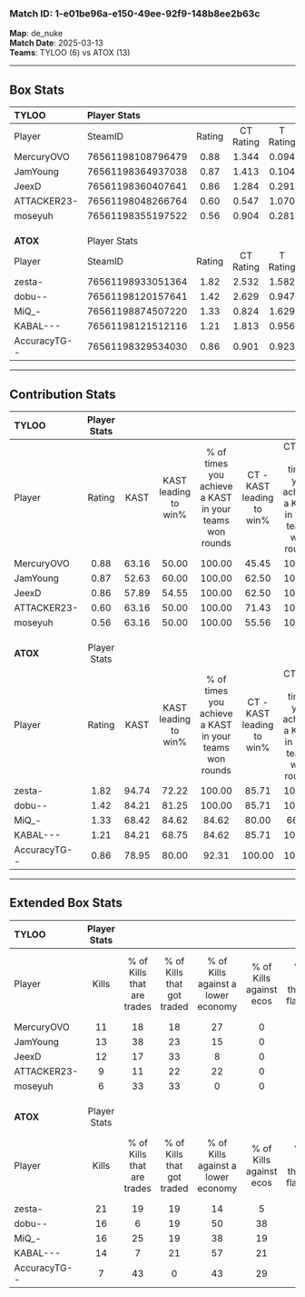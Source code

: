 ### Match ID: 1-e01be96a-e150-49ee-92f9-148b8ee2b63c  
**Map**: de_nuke  
**Match Date**: 2025-03-13  
**Teams**: TYLOO (6) vs ATOX (13)  

---  

## Box Stats  

| **TYLOO**    | Player Stats      |        |           |          |       |       |       |         |        |      |     |
| :- | :- | :-: | :-: | :-: | :-: | :-: | :-: | :-: | :-: | :-: | :-: |
| Player       | SteamID           | Rating | CT Rating | T Rating | KAST  |  ADR  | Kills | Assists | Deaths | K/D  | HS% |
| MercuryOVO   | 76561198108796479 |  0.88  |   1.344   |  0.094   | 63.16 | 66.8  |  11   |    2    |   13   | 0.85 | 72  |
| JamYoung     | 76561198364937038 |  0.87  |   1.413   |  0.104   | 52.63 | 77.2  |  13   |    2    |   15   | 0.87 | 61  |
| JeexD        | 76561198360407641 |  0.86  |   1.284   |  0.291   | 57.89 | 68.5  |  12   |    1    |   14   | 0.86 | 16  |
| ATTACKER23-  | 76561198048266764 |  0.60  |   0.547   |  1.070   | 63.16 | 50.7  |   9   |    2    |   18   | 0.50 | 77  |
| moseyuh      | 76561198355197522 |  0.56  |   0.904   |  0.281   | 63.16 | 44.2  |   6   |    3    |   14   | 0.43 | 50  |
|              |                   |        |           |          |       |       |       |         |        |      |     |
|              |                   |        |           |          |       |       |       |         |        |      |     |
|              |                   |        |           |          |       |       |       |         |        |      |     |
| **ATOX**     | Player Stats      |        |           |          |       |       |       |         |        |      |     |
| Player       | SteamID           | Rating | CT Rating | T Rating | KAST  |  ADR  | Kills | Assists | Deaths | K/D  | HS% |
| zesta-       | 76561198933051364 |  1.82  |   2.532   |  1.582   | 94.74 | 114.3 |  21   |    5    |   10   | 2.10 | 80  |
| dobu--       | 76561198120157641 |  1.42  |   2.629   |  0.947   | 84.21 | 89.2  |  16   |    3    |   10   | 1.60 | 50  |
| MiQ_-        | 76561198874507220 |  1.33  |   0.824   |  1.629   | 68.42 | 92.7  |  16   |    5    |   10   | 1.60 | 62  |
| KABAL---     | 76561198121512116 |  1.21  |   1.813   |  0.956   | 84.21 | 69.1  |  14   |    3    |   12   | 1.17 | 57  |
| AccuracyTG-- | 76561198329534030 |  0.86  |   0.901   |  0.923   | 78.95 | 42.6  |   7   |    3    |   9    | 0.78 | 57  |
---  

## Contribution Stats  

| **TYLOO**    | Player Stats |       |                      |                                                        |                           |                                                             |                          |                                                            |
| :- | :-: | :-: | :-: | :-: | :-: | :-: | :-: | :-: |
| Player       |    Rating    | KAST  | KAST leading to win% | % of times you achieve a KAST in your teams won rounds | CT - KAST leading to win% | CT - % of times you achieve a KAST in your teams won rounds | T - KAST leading to win% | T - % of times you achieve a KAST in your teams won rounds |
| MercuryOVO   |     0.88     | 63.16 |        50.00         |                         100.00                         |           45.45           |                           100.00                            |          100.00          |                           100.00                           |
| JamYoung     |     0.87     | 52.63 |        60.00         |                         100.00                         |           62.50           |                           100.00                            |          50.00           |                           100.00                           |
| JeexD        |     0.86     | 57.89 |        54.55         |                         100.00                         |           62.50           |                           100.00                            |          33.33           |                           100.00                           |
| ATTACKER23-  |     0.60     | 63.16 |        50.00         |                         100.00                         |           71.43           |                           100.00                            |          20.00           |                           100.00                           |
| moseyuh      |     0.56     | 63.16 |        50.00         |                         100.00                         |           55.56           |                           100.00                            |          33.33           |                           100.00                           |
|              |              |       |                      |                                                        |                           |                                                             |                          |                                                            |
|              |              |       |                      |                                                        |                           |                                                             |                          |                                                            |
|              |              |       |                      |                                                        |                           |                                                             |                          |                                                            |
| **ATOX**     | Player Stats |       |                      |                                                        |                           |                                                             |                          |                                                            |
| Player       |    Rating    | KAST  | KAST leading to win% | % of times you achieve a KAST in your teams won rounds | CT - KAST leading to win% | CT - % of times you achieve a KAST in your teams won rounds | T - KAST leading to win% | T - % of times you achieve a KAST in your teams won rounds |
| zesta-       |     1.82     | 94.74 |        72.22         |                         100.00                         |           85.71           |                           100.00                            |          63.64           |                           100.00                           |
| dobu--       |     1.42     | 84.21 |        81.25         |                         100.00                         |           85.71           |                           100.00                            |          77.78           |                           100.00                           |
| MiQ_-        |     1.33     | 68.42 |        84.62         |                         84.62                          |           80.00           |                            66.67                            |          87.50           |                           100.00                           |
| KABAL---     |     1.21     | 84.21 |        68.75         |                         84.62                          |           85.71           |                           100.00                            |          55.56           |                           71.43                            |
| AccuracyTG-- |     0.86     | 78.95 |        80.00         |                         92.31                          |          100.00           |                           100.00                            |          66.67           |                           85.71                            |
---  

## Extended Box Stats  

| **TYLOO**    | Player Stats |                            |                            |                                    |                         |                              |                                 |        |                             |                                     |                          |                               |                            |
| :- | :-: | :-: | :-: | :-: | :-: | :-: | :-: | :-: | :-: | :-: | :-: | :-: | :-: |
| Player       |    Kills     | % of Kills that are trades | % of Kills that got traded | % of Kills against a lower economy | % of Kills against ecos | % of Kills that are flawless | % of Kills that are close duels | Deaths | % of Deaths that get traded | % of Deaths against a lower economy | % of Deaths against ecos | % of Deaths that are flawless | % of Deaths that are close |
| MercuryOVO   |      11      |             18             |             18             |                 27                 |            0            |              55              |                9                |   13   |              0              |                  8                  |            0             |              62               |             15             |
| JamYoung     |      13      |             38             |             23             |                 15                 |            0            |              62              |                0                |   15   |             13              |                 13                  |            0             |              73               |             7              |
| JeexD        |      12      |             17             |             33             |                 8                  |            0            |              92              |                8                |   14   |             14              |                  7                  |            0             |              79               |             0              |
| ATTACKER23-  |      9       |             11             |             22             |                 22                 |            0            |              56              |                0                |   18   |             28              |                 11                  |            0             |              78               |             6              |
| moseyuh      |      6       |             33             |             33             |                 0                  |            0            |              83              |                0                |   14   |             29              |                  7                  |            0             |              79               |             0              |
|              |              |                            |                            |                                    |                         |                              |                                 |        |                             |                                     |                          |                               |                            |
|              |              |                            |                            |                                    |                         |                              |                                 |        |                             |                                     |                          |                               |                            |
|              |              |                            |                            |                                    |                         |                              |                                 |        |                             |                                     |                          |                               |                            |
| **ATOX**     | Player Stats |                            |                            |                                    |                         |                              |                                 |        |                             |                                     |                          |                               |                            |
| Player       |    Kills     | % of Kills that are trades | % of Kills that got traded | % of Kills against a lower economy | % of Kills against ecos | % of Kills that are flawless | % of Kills that are close duels | Deaths | % of Deaths that get traded | % of Deaths against a lower economy | % of Deaths against ecos | % of Deaths that are flawless | % of Deaths that are close |
| zesta-       |      21      |             19             |             19             |                 14                 |            5            |              67              |                5                |   10   |             40              |                 30                  |            10            |              70               |             10             |
| dobu--       |      16      |             6              |             19             |                 50                 |           38            |              75              |                0                |   10   |             50              |                 10                  |            0             |              60               |             10             |
| MiQ_-        |      16      |             25             |             19             |                 38                 |           19            |              69              |                6                |   10   |              0              |                 20                  |            10            |              50               |             0              |
| KABAL---     |      14      |             7              |             21             |                 57                 |           21            |              86              |               14                |   12   |             17              |                 25                  |            0             |              75               |             0              |
| AccuracyTG-- |      7       |             43             |             0              |                 43                 |           29            |              86              |                0                |   9    |             22              |                 22                  |            11            |              89               |             0              |

